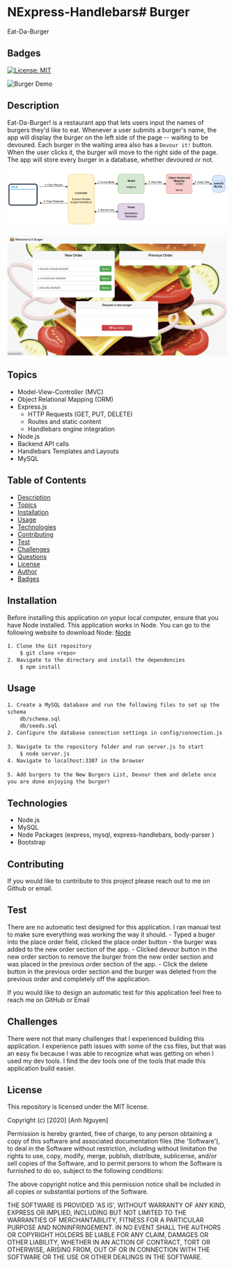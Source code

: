 # NExpress-Handlebars# Burger
Eat-Da-Burger
## Badges
[![License: MIT](https://img.shields.io/badge/License-MIT-yellow.svg)](https://opensource.org/licenses/MIT)

![Burger Demo](public/assets/images/burger.gif)

## Description
Eat-Da-Burger! is a restaurant app that lets users input the names of burgers they'd like to eat. Whenever a user submits a burger's name, the app will display the burger on the left side of the page -- waiting to be devoured. Each burger in the waiting area also has a `Devour it!` button. When the user clicks it, the burger will move to the right side of the page.
The app will store every burger in a database, whether devoured or not.

<img src='public/assets/images/architecture.png' alt='design pattern of the app'>
<br><br>
<img src='public/assets/images/Burger App.png' alt='burger app'>

## Topics
- Model-View-Controller (MVC)
- Object Relational Mapping (ORM)
- Express.js
    - HTTP Requests (GET, PUT, DELETE)
    - Routes and static content
    - Handlebars engine integration
- Node.js
- Backend API calls
- Handlebars Templates and Layouts
- MySQL

## Table of Contents
* [Description](#description)
* [Topics](#topics)
* [Installation](#installation)
* [Usage](#usage)
* [Technologies](#technologies)
* [Contributing](#contributing)
* [Test](#test)
* [Challenges](#challenges)
* [Questions](#questions)
* [License](#license)
* [Author](#Author)
* [Badges](#badges)

## Installation
Before installing this application on yopur local computer, ensure that you have Node installed. This application works in Node. You can go to the following website to download Node: <a href='https://nodejs.org/en/'>Node</a>

    1. Clone the Git repository
        $ git clone <repo>
    2. Navigate to the directory and install the dependencies
        $ npm install

## Usage
    1. Create a MySQL database and run the following files to set up the schema
        db/schema.sql
        db/seeds.sql
    2. Configure the database connection settings in config/connection.js

    3. Navigate to the repository folder and run server.js to start
        $ node server.js
    4. Navigate to localhost:3307 in the browser

    5. Add burgers to the New Burgers List, Devour them and delete once you are done enjoying the burger!

## Technologies
   - Node.js
   - MySQL
   - Node Packages (express, mysql, express-handlebars, body-parser )
   - Bootstrap

## Contributing
If you would like to contribute to this project please reach out to me on Github or email.

## Test
There are no automatic test designed for this application. I ran manual test to make sure everything was working the way it should.
    - Typed a buger into the place order field, clicked the place order button - the burger was added to the new order section of the app.
    - Clicked devour button in the new order section to remove the burger from the new order section and was placed in the previous order section of the app.
    - Click the delete button in the previous order section and the burger was deleted from the previous order and completely off the application.

If you would like to design an automatic test for this application feel free to reach me on GitHub or Email

## Challenges
There were not that many challenges that I experienced building this application. I experience path issues with some of the css files, but that was an easy fix because I was able to recognize what was getting on when I used my dev tools. I find the dev tools one of the tools that made this application build easier.


## License
This repository is licensed under the MIT license.

Copyright (c) [2020] [Anh Nguyen]

Permission is hereby granted, free of charge, to any person obtaining a copy of this software and associated documentation files (the 'Software'), to deal in the Software without restriction, including without limitation the rights to use, copy, modify, merge, publish, distribute, sublicense, and/or sell copies of the Software, and to permit persons to whom the Software is furnished to do so, subject to the following conditions:

The above copyright notice and this permission notice shall be included in all copies or substantial portions of the Software.

THE SOFTWARE IS PROVIDED 'AS IS', WITHOUT WARRANTY OF ANY KIND, EXPRESS OR IMPLIED, INCLUDING BUT NOT LIMITED TO THE WARRANTIES OF MERCHANTABILITY, FITNESS FOR A PARTICULAR PURPOSE AND NONINFRINGEMENT. IN NO EVENT SHALL THE AUTHORS OR COPYRIGHT HOLDERS BE LIABLE FOR ANY CLAIM, DAMAGES OR OTHER LIABILITY, WHETHER IN AN ACTION OF CONTRACT, TORT OR OTHERWISE, ARISING FROM, OUT OF OR IN CONNECTION WITH THE SOFTWARE OR THE USE OR OTHER DEALINGS IN THE SOFTWARE.